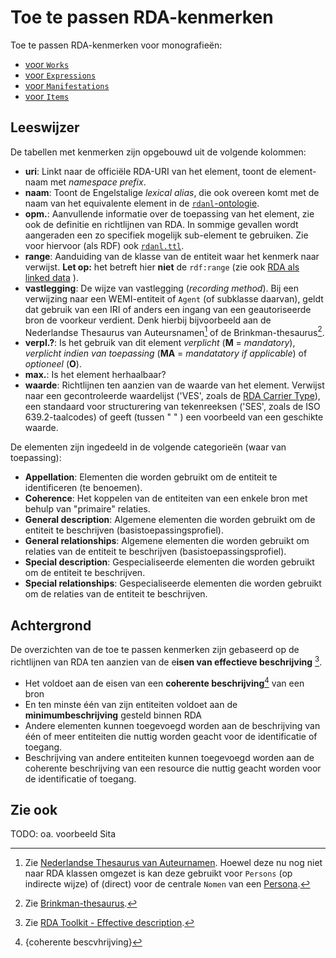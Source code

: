 # Toe te passen RDA-kenmerken

Toe te passen RDA-kenmerken voor monografieën:

* [voor `Works`](Work-kenmerken.md)
* [voor `Expressions`](Expression-kenmerken.md)
* [voor `Manifestations`](Manifestation-kenmerken.md)
* [voor `Items`](Item-kenmerken.md)

## Leeswijzer

De tabellen met kenmerken zijn opgebouwd uit de volgende kolommen:

* **uri**: Linkt naar de officiële RDA-URI van het element, toont de element-naam met *namespace prefix*.
* **naam**: Toont de Engelstalige *lexical alias*, die ook overeen komt met de naam van het equivalente element in de [`rdanl`-ontologie](rdf/profile).
* **opm.**: Aanvullende informatie over de toepassing van het element, zie ook de definitie en richtlijnen van RDA. In sommige  gevallen wordt aangeraden een zo specifiek mogelijk sub-element te gebruiken. Zie voor hiervoor (als RDF) ook [`rdanl.ttl`](rdf/profile/rdanl.ttl).
* **range**: Aanduiding van de klasse van de entiteit waar het kenmerk naar verwijst. **Let op:** het betreft hier **niet** de `rdf:range` (zie ook [RDA als linked data](rdf/RDA_als_linkeddata.md) ).
* **vastlegging**: De wijze van vastlegging (*recording method*). Bij een verwijzing naar een WEMI-entiteit of `Agent` (of subklasse daarvan), geldt dat gebruik van een IRI of anders een ingang van een geautoriseerde bron de voorkeur verdient. Denk hierbij bijvoorbeeld aan de Nederlandse Thesaurus van Auteursnamen[^1] of de Brinkman-thesaurus[^2].
* **verpl.?**: Is het gebruik van dit element *verplicht* (**M** = *mandatory*), *verplicht indien van toepassing* (**MA** = *mandatatory if applicable*) of *optioneel* (**O**).
* **max.**: Is het element herhaalbaar?
* **waarde**: Richtlijnen ten aanzien van de waarde van het element. Verwijst naar een gecontroleerde waardelijst ('VES', zoals de [RDA Carrier Type](http://www.rdaregistry.info/termList/RDACarrierType/)), een standaard voor structurering van tekenreeksen ('SES', zoals de ISO 639.2-taalcodes) of geeft (tussen " " ) een voorbeeld van een geschikte waarde.

De elementen zijn ingedeeld in de volgende categorieën (waar van toepassing): 

* **Appellation**: Elementen die worden gebruikt om de entiteit te identificeren (te benoemen). 
* **Coherence**: Het koppelen van de entiteiten van een enkele bron met behulp van "primaire" relaties. 
* **General description**: Algemene elementen die worden gebruikt om de entiteit te beschrijven (basistoepassingsprofiel). 
* **General relationships**: Algemene elementen die worden gebruikt om relaties van de entiteit te beschrijven (basistoepassingsprofiel). 
* **Special description**: Gespecialiseerde elementen die worden gebruikt om de entiteit te beschrijven. 
* **Special relationships**: Gespecialiseerde elementen die worden gebruikt  om de relaties van de entiteit te beschrijven. 


## Achtergrond

De overzichten van de toe te passen kenmerken zijn gebaseerd op de richtlijnen van RDA ten aanzien van de e**isen van effectieve beschrijving** [^3].

* Het voldoet aan de eisen van een **coherente beschrijving**[^4] van een bron 
* En ten minste één van zijn entiteiten voldoet aan de **minimumbeschrijving** gesteld binnen RDA 
* Andere elementen kunnen toegevoegd worden aan de beschrijving van één of meer entiteiten die nuttig worden geacht voor de identificatie of toegang. 
* Beschrijving van andere entiteiten kunnen toegevoegd worden aan de coherente beschrijving van een resource die nuttig geacht worden voor de identificatie of toegang. 

## Zie ook

TODO: oa. voorbeeld Sita


[^1]: Zie [Nederlandse Thesaurus van Auteurnamen](http://data.bibliotheken.nl/id/dataset/persons). Hoewel deze nu nog niet naar RDA klassen omgezet is kan deze gebruikt voor `Persons` (op indirecte wijze) of (direct) voor de centrale `Nomen` van een [Persona](Persona_in_RDA.md).
[^2]: Zie [Brinkman-thesaurus](http://data.bibliotheken.nl/id/dataset/brinkman).
[^3]: Zie [RDA Toolkit - Effective description](https://access.rdatoolkit.org/Guidance/Index).
[^4]: {coherente bescvhrijving}
